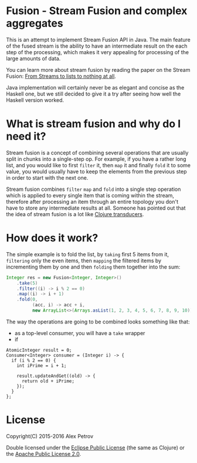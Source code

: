 # Fusion - Stream Fusion and complex aggregates

This is an attempt to implement Stream Fusion API in Java. The main feature of the
fused stream is the ability to have an intermediate result on the each step of the
processing, which makes it very appealing for processing of the large amounts of data.

You can learn more about stream fusion by reading the paper on the Stream Fusion:
[From Streams to lists to nothing at all](http://citeseer.ist.psu.edu/viewdoc/download?doi=10.1.1.104.7401&rep=rep1&type=pdf).

Java implementation will certainly never be as elegant and concise as the Haskell
one, but we still decided to give it a try after seeing how well the Haskell version worked.

# What is stream fusion and why do I need it?

Stream fusion is a concept of combining several operations that are usually split
in chunks into a single-step op. For example, if you have a rather long list, and
you would like to first `filter` it, then `map` it and finally `fold` it to some
value, you would usually have to keep the elements from the previous step in order
to start with the next one.

Stream fusion combines `filter` `map` and `fold` into a single step operation
which is applied to every single item that is coming within the stream, therefore
after processing an item through an entire topology you don't have to store any
intermediate results at all. Someone has pointed out that the idea of stream fusion
is a lot like [Clojure transducers](http://clojure.org/transducers).

# How does it work?

The simple example is to fold the list, by `taking` first 5 items from it, `filtering`
only the even items, then `mapping` the filtered items by incrementing them by one
and then `folding` them together into the sum:

```java
Integer res = new Fusion<Integer, Integer>()
    .take(5)
    .filter((i) -> i % 2 == 0)
    .map((i) -> i + 1)
    .fold(0,
          (acc, i) -> acc + i,
          new ArrayList<>(Arrays.asList(1, 2, 3, 4, 5, 6, 7, 8, 9, 10)).iterator());
```

The way the operations are going to be combined looks something like that:
  * as a top-level consumer, you will have a `take` wrapper
  * if

```
AtomicInteger result = 0;
Consumer<Integer> consumer = (Integer i) -> {
  if (i % 2 == 0) {
    int iPrime = i + 1;

    result.updateAndGet((old) -> {
      return old + iPrime;
    });
  }
};
```

# License

Copyright(C) 2015-2016 Alex Petrov

Double licensed under the [Eclipse Public License](http://www.eclipse.org/legal/epl-v10.html) (the same as Clojure) or
the [Apache Public License 2.0](http://www.apache.org/licenses/LICENSE-2.0.html).

